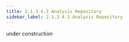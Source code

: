 ```yaml
---
title: 2.1.3.4.1 Analysis Repository
sidebar_label: 2.1.3.4.1 Analysis Repository
---
```

under construction

